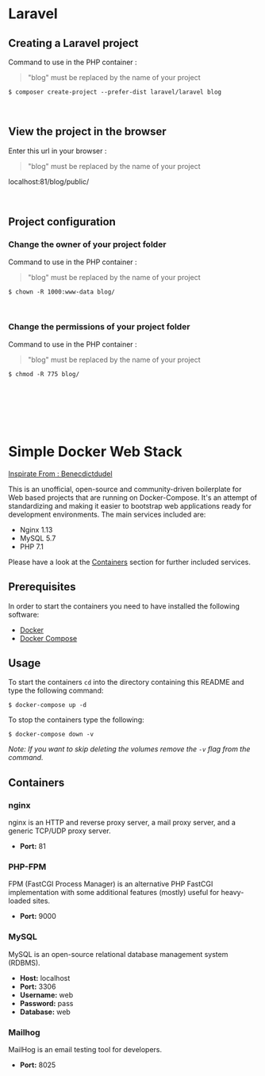 # Laravel

  

## Creating a Laravel project

Command to use in the PHP container : 
> "blog" must be replaced by the name of your project

```shell
$ composer create-project --prefer-dist laravel/laravel blog
```


&nbsp;
## View the project in the browser

Enter this url in your browser :
> "blog" must be replaced by the name of your project

localhost:81/blog/public/

&nbsp;

## Project configuration

### Change the owner of your project folder

Command to use in the PHP container :

> "blog" must be replaced by the name of your project

```shell
$ chown -R 1000:www-data blog/
```
&nbsp;

### Change the permissions of your project folder
Command to use in the PHP container :
> "blog" must be replaced by the name of your project

```shell
$ chmod -R 775 blog/
```
&nbsp;

&nbsp;

&nbsp;
# Simple Docker Web Stack

[Inspirate From : Benecdictdudel](https://github.com/benedictdudel/simple-docker-web-stack)

This is an unofficial, open-source and community-driven boilerplate for Web
based projects that are running on Docker-Compose. It's an attempt of
standardizing and making it easier to bootstrap web applications ready for
development environments. The main services included are:

- Nginx 1.13
- MySQL 5.7
- PHP 7.1

Please have a look at the [Containers](#Containers) section for further
included services.

## Prerequisites

In order to start the containers you need to have installed the following
software:

- [Docker](https://docs.docker.com/engine/installation/)
- [Docker Compose](https://docs.docker.com/compose/install/)

## Usage

To start the containers `cd` into the directory containing this README and
type the following command:

```shell
$ docker-compose up -d
```

To stop the containers type the following:

```shell
$ docker-compose down -v
```

*Note: If you want to skip deleting the volumes remove the `-v` flag from
the command.*

## Containers

### nginx

nginx is an HTTP and reverse proxy server, a mail proxy server, and a generic
TCP/UDP proxy server.

- **Port:** 81

### PHP-FPM

FPM (FastCGI Process Manager) is an alternative PHP FastCGI implementation
with some additional features (mostly) useful for heavy-loaded sites.

- **Port:** 9000

### MySQL

MySQL is an open-source relational database management system (RDBMS).

- **Host:** localhost
- **Port:** 3306
- **Username:** web
- **Password:** pass
- **Database:** web

### Mailhog

MailHog is an email testing tool for developers.

- **Port:** 8025




